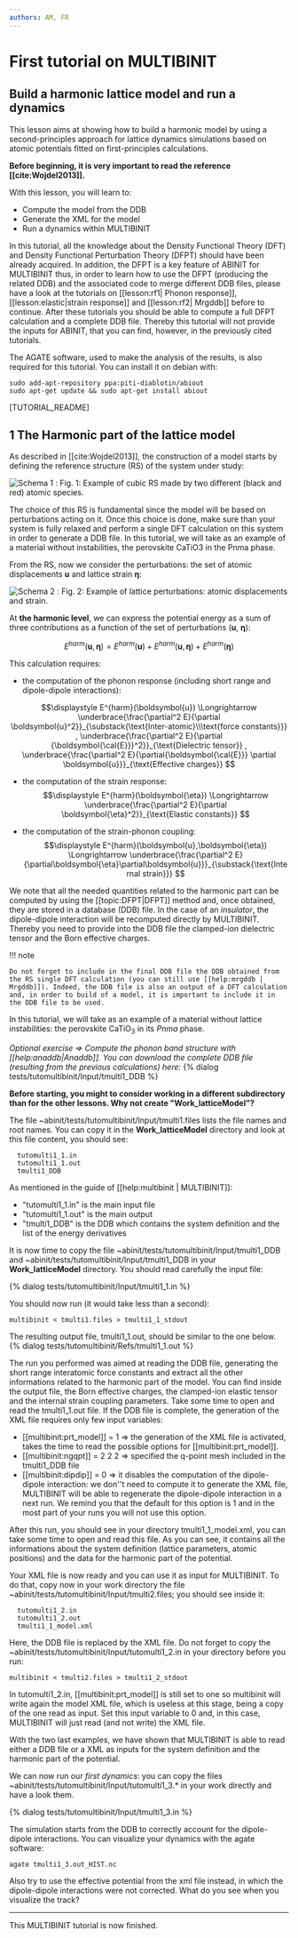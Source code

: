 ```yaml
---
authors: AM, FR
---
```


# First tutorial on MULTIBINIT

## Build a harmonic lattice model and run a dynamics

This lesson aims at showing how to build a harmonic model by using a second-principles approach 
for lattice dynamics simulations based on atomic potentials fitted on first-principles calculations.

**Before beginning, it is very important to read the reference [[cite:Wojdel2013]].**

With this lesson, you will learn to:

  * Compute the model from the DDB
  * Generate the XML for the model 
  * Run a dynamics within MULTIBINIT

In this tutorial, all the knowledge about the Density Functional Theory (DFT) and Density Functional Perturbation Theory (DFPT) should have been already acquired.
In addition, the DFPT is a key feature of ABINIT for MULTIBINIT thus, in order to learn how to use the DFPT (producing the related DDB) and the associated code to merge different DDB files,
please have a look at the tutorials on [[lesson:rf1| Phonon response]], [[lesson:elastic|strain response]] and [[lesson:rf2| Mrgddb]] before to continue.
After these tutorials you should be able to compute a full DFPT calculation and a complete DDB file.
Thereby this tutorial will not provide the inputs for ABINIT, that you can find, however, in the previously cited tutorials.
  
The AGATE software, used to make the analysis of the results, is also required for this tutorial. You can install it on debian with:

    sudo add-apt-repository ppa:piti-diablotin/abiout
    sudo apt-get update && sudo apt-get install abiout

[TUTORIAL_README]

## 1 The Harmonic part of the lattice model

As described in [[cite:Wojdel2013]], the construction of a model starts by defining the reference structure (RS) of the system under study:

![Schema 1](lattice_model_assets/reference.png)
: Fig. 1: Example of cubic RS made by two different (black and red) atomic species.

The choice of this RS is fundamental since the model will be based on perturbations acting on it.
Once this choice is done, make sure than your system is fully relaxed and perform a single DFT calculation on this system in order to generate a DDB file.
In this tutorial, we will take as an example of a material without instabilities, the perovskite CaTiO3 in the Pnma phase.

From the RS, now we consider the perturbations: the set of atomic displacements $\boldsymbol{u}$ and lattice strain $\boldsymbol{\eta}$:

![Schema 2](lattice_model_assets/deformation.png)
: Fig. 2: Example of lattice perturbations: atomic displacements and strain.

At **the harmonic level**, we can express the potential energy as a sum of three contributions as a function of the set of perturbations ($\boldsymbol{u}$, $\boldsymbol{\eta}$):

$$\displaystyle  E^{harm}(\boldsymbol{u},\boldsymbol{\eta}) =  E^{harm}(\boldsymbol{u}) + E^{harm}(\boldsymbol{u},\boldsymbol{\eta}) + E^{harm}(\boldsymbol{\eta})$$

This calculation requires:

  * the computation of the phonon response (including short range and dipole-dipole interactions):
  
$$\displaystyle  E^{harm}(\boldsymbol{u}) \Longrightarrow \underbrace{\frac{\partial^2 E}{\partial
          \boldsymbol{u}^2}}_{\substack{\text{Inter-atomic}\\\text{force constants}}} , 
     \underbrace{\frac{\partial^2 E}{\partial
          {\boldsymbol{\cal{E}}}^2}}_{\text{Dielectric tensor}} ,
     \underbrace{\frac{\partial^2 E}{\partial{\boldsymbol{\cal{E}}} \partial \boldsymbol{u}}}_{\text{Effective charges}} $$
  
  * the computation of the strain response:
$$\displaystyle  E^{harm}(\boldsymbol{\eta}) \Longrightarrow \underbrace{\frac{\partial^2 E}{\partial
            \boldsymbol{\eta}^2}}_{\text{Elastic constants}} $$

  * the computation of the strain-phonon coupling:
$$\displaystyle E^{harm}(\boldsymbol{u},\boldsymbol{\eta}) \Longrightarrow \underbrace{\frac{\partial^2
            E}{\partial\boldsymbol{\eta}\partial\boldsymbol{u}}}_{\substack{\text{Internal strain}}} $$

We note that all the needed quantities related to the harmonic part can be computed by using the [[topic:DFPT|DFPT]] method and, once obtained, they are stored in a database (DDB) file.
In the case of an *insulator*, the dipole-dipole interaction will be recomputed directly by MULTIBINIT.
Thereby you need to provide into the DDB file the clamped-ion dielectric tensor and the Born effective charges.

!!! note

    Do not forget to include in the final DDB file the DDB obtained from the RS single DFT calculation (you can still use [[help:mrgddb | Mrgddb]]). Indeed, the DDB file is also an output of a DFT calculation and, in order to build of a model, it is important to include it in the DDB file to be used.

In this tutorial, we will take as an example of a material without lattice instabilities: the perovskite CaTiO$_3$ in its $Pnma$ phase.

*Optional exercise $\Longrightarrow$ Compute the phonon band structure with [[help:anaddb|Anaddb]]. You can download the complete DDB file (resulting from the previous calculations) here:*
{% dialog tests/tutomultibinit/Input/tmulti1_DDB %}


**Before starting, you might to consider working in a different subdirectory than for the other lessons. Why not create "Work_latticeModel"?**

The file ~abinit/tests/tutomultibinit/Input/tmulti1.files lists the file names and root names.
You can copy it in the **Work_latticeModel** directory and look at this file content, you should see:

      tutomulti1_1.in
      tutomulti1_1.out
      tmulti1_DDB

As mentioned in the guide of [[help:multibinit | MULTIBINIT]]:

   * "tutomulti1_1.in" is the main input file
   * "tutomulti1_1.out" is the main output
   * "tmulti1_DDB" is the DDB which contains the system definition and the list of the energy derivatives

It is now time to copy the file ~abinit/tests/tutomultibinit/Input/tmulti1_DDB and ~abinit/tests/tutomultibinit/Input/tmulti1_DDB in your **Work_latticeModel** directory. 
You should read carefully the input file:

{% dialog tests/tutomultibinit/Input/tmulti1_1.in %}

You should now run (it would take less than a second):

    multibinit < tmulti1.files > tmulti1_1_stdout

The resulting output file, tmulti1_1.out, should be similar to the one below.
{% dialog tests/tutomultibinit/Refs/tmulti1_1.out %}


The run you performed was aimed at reading the DDB file, generating the short range interatomic force constants and extract all the other informations related to the harmonic part of the model.
You can find inside the output file, the Born effective charges, the clamped-ion elastic tensor and the internal strain coupling parameters. Take some time to open and read the tmulti1_1.out file.
If the DDB file is complete, the generation of the XML file requires only few input variables:

   * [[multibinit:prt_model]] = 1 $\Longrightarrow$ the generation of the XML file is activated, takes the time to read the possible options for [[multibinit:prt_model]].
   * [[multibinit:ngqpt]]    = 2 2 2 $\Longrightarrow$ specified the q-point mesh included in the tmulti1_DDB file
   * [[multibinit:dipdip]]   = 0 $\Longrightarrow$  it disables the computation of the dipole-dipole interaction: we don''t need to compute it to generate the XML file, MULTIBINIT will be able to regenerate the dipole-dipole interaction in a next run. We remind you that the default for this option is 1 and in the most part of your runs you will not use this option.

After this run, you should see in your directory tmulti1_1_model.xml, you can take some time to open and read this file. As you can see, it contains all the informations about the system definition (lattice parameters, atomic positions) and the data for the harmonic part of the potential.

Your XML file is now ready and you can use it as input for MULTIBINIT. To do that, copy now in your work directory the file ~abinit/tests/tutomultibinit/Input/tmulti2.files; you should see inside it:

      tutomulti1_2.in
      tutomulti1_2.out
      tmulti1_1_model.xml

Here, the DDB file is replaced by the XML file. Do not forget to copy the ~abinit/tests/tutomultibinit/Input/tutomulti1_2.in in your directory before you run:

    multibinit < tmulti2.files > tmulti1_2_stdout
  
In tutomulti1_2.in, [[multibinit:prt_model]] is still set to one so multibinit will write again the model XML file, which is useless at this stage, being a copy of the one read as input. Set this input variable to 0 and, in this case, MULTIBINIT will just read (and not write) the XML file.

With the two last examples, we have shown that MULTIBINIT is able to read either a DDB file or a XML as inputs for the system definition and the harmonic part of the potential.

We can now run our *first dynamics*: you can copy the files ~abinit/tests/tutomultibinit/Input/tutomulti1_3.* in your work directly and have a look them.

{% dialog tests/tutomultibinit/Input/tmulti1_3.in %}

The simulation starts from the DDB to correctly account for the dipole-dipole interactions. You can visualize your dynamics with the agate software:

    agate tmulti1_3.out_HIST.nc

Also try to use the effective potential from the xml file instead, in which the dipole-dipole interactions were not corrected. What do you see when you visualize the track?
   
* * *

This MULTIBINIT tutorial is now finished.
